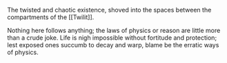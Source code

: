 The twisted and chaotic existence, shoved into the spaces between the compartments of the [[Twilit]]. 

Nothing here follows anything; the laws of physics or reason are little more than a crude joke. 
Life is nigh impossible without fortitude and protection; lest exposed ones succumb to decay and warp, blame be the erratic ways of physics. 

